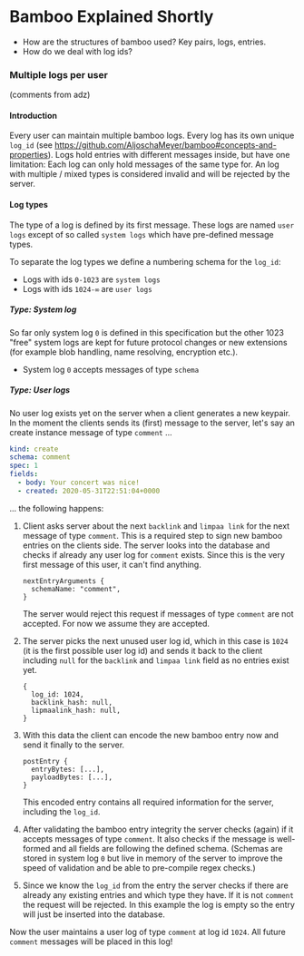 # Bamboo Explained Shortly

- How are the structures of bamboo used? Key pairs, logs, entries.
- How do we deal with log ids?

### Multiple logs per user
(comments from adz)

#### Introduction

Every user can maintain multiple bamboo logs. Every log has its own unique `log_id` (see https://github.com/AljoschaMeyer/bamboo#concepts-and-properties). Logs hold entries with different messages inside, but have one limitation: Each log can only hold messages of the same type for. An log with multiple / mixed types is considered invalid and will be rejected by the server.

#### Log types

The type of a log is defined by its first message. These logs are named `user logs` except of so called `system logs` which have pre-defined message types.

To separate the log types we define a numbering schema for the `log_id`:

* Logs with ids `0-1023` are `system logs`
* Logs with ids `1024-∞` are `user logs`

##### Type: System log

So far only system log `0` is defined in this specification but the other 1023 "free" system logs are kept for future protocol changes or new extensions (for example blob handling, name resolving, encryption etc.).

* System log `0` accepts messages of type `schema`

##### Type: User logs

No user log exists yet on the server when a client generates a new keypair. In the moment the clients sends its (first) message to the server, let's say an create instance message of type `comment` ...

```yml
kind: create
schema: comment
spec: 1
fields:
  - body: Your concert was nice!
  - created: 2020-05-31T22:51:04+0000
```

... the following happens:

1. Client asks server about the next `backlink` and `limpaa link` for the next message of type `comment`. This is a required step to sign new bamboo entries on the clients side. The server looks into the database and checks if already any user log for `comment` exists. Since this is the very first message of this user, it can't find anything.

    ```
    nextEntryArguments {
      schemaName: "comment",
    }
    ```

    The server would reject this request if messages of type `comment` are not accepted. For now we assume they are accepted.

2. The server picks the next unused user log id, which in this case is `1024` (it is the first possible user log id) and sends it back to the client including `null` for the `backlink` and `limpaa link` field as no entries exist yet.

    ```
    {
      log_id: 1024,
      backlink_hash: null,
      lipmaalink_hash: null,
    }
    ```

3. With this data the client can encode the new bamboo entry now and send it finally to the server.

    ```
    postEntry {
      entryBytes: [...],
      payloadBytes: [...],
    }
    ```

    This encoded entry contains all required information for the server, including the `log_id`.

4. After validating the bamboo entry integrity the server checks (again) if it accepts messages of type `comment`. It also checks if the message is well-formed and all fields are following the defined schema. (Schemas are stored in system log `0` but live in memory of the server to improve the speed of validation and be able to pre-compile regex checks.)

5. Since we know the `log_id` from the entry the server checks if there are already any existing entries and which type they have. If it is not `comment` the request will be rejected. In this example the log is empty so the entry will just be inserted into the database.

Now the user maintains a user log of type `comment` at log id `1024`. All future `comment` messages will be placed in this log!